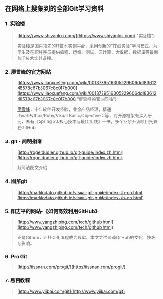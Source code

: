 ## 在网络上搜集到的全部Git学习资料

### 1. 实验楼
> [https://www.shiyanlou.com/](https://www.shiyanlou.com/ "实验楼") 
>
>实验楼是国内领先的IT技术实训平台，采用创新的“在线实验”学习模式，为学生及在职程序员提供编程、运维、测试、云计算、大数据、数据库等最新的IT技术实践课程。

### 2. 廖雪峰的官方网站
> [https://www.liaoxuefeng.com/wiki/0013739516305929606dd18361248578c67b8067c8c017b000](https://www.liaoxuefeng.com/wiki/0013739516305929606dd18361248578c67b8067c8c017b000 "廖雪峰的官方网站")
>
>[廖雪峰](http://weibo.com/liaoxuefeng)，十年软件开发经验，业余产品经理，精通Java/Python/Ruby/Visual Basic/Objective C等，对开源框架有深入研究，著有《Spring 2.0核心技术与最佳实践》一书，多个业余开源项目托管在GitHub

### 3. git - 简明指南
>[http://rogerdudler.github.io/git-guide/index.zh.html](http://rogerdudler.github.io/git-guide/index.zh.html)
>
>超简洁图文介绍


### 4. 图解git

>[http://marklodato.github.io/visual-git-guide/index-zh-cn.html](http://marklodato.github.io/visual-git-guide/index-zh-cn.html)


### 5. 阳志平的网站-《如何高效利用GitHub》

>[http://www.yangzhiping.com/tech/github.html](http://www.yangzhiping.com/tech/github.html)
>
>正是Github，让社会化编程成为现实。本文尝试谈谈GitHub的文化、技巧与影响。


### 6. Pro Git

>[http://iissnan.com/progit/](http://iissnan.com/progit/)


### 7. 易百教程

>[http://www.yiibai.com/git](http://www.yiibai.com/git)